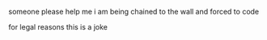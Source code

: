 someone please help me
i am being chained to the wall and forced to code




for legal reasons this is a joke